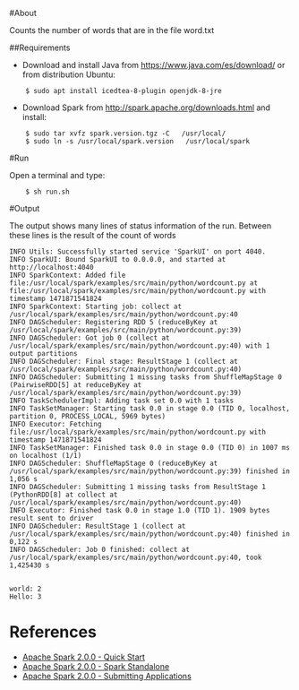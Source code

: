 #About

Counts the number of words that are in the file word.txt

##Requirements
* Download and install Java from https://www.java.com/es/download/ or from distribution Ubuntu:
```
    $ sudo apt install icedtea-8-plugin openjdk-8-jre
```
* Download Spark from http://spark.apache.org/downloads.html and install:
```
    $ sudo tar xvfz spark.version.tgz -C   /usr/local/
    $ sudo ln -s /usr/local/spark.version   /usr/local/spark
```
#Run

Open a terminal and type:
```
    $ sh run.sh
```

#Output

The output shows many lines of status information of the run. Between these lines is the result of the count of words


	INFO Utils: Successfully started service 'SparkUI' on port 4040.
	INFO SparkUI: Bound SparkUI to 0.0.0.0, and started at http://localhost:4040
	INFO SparkContext: Added file file:/usr/local/spark/examples/src/main/python/wordcount.py at file:/usr/local/spark/examples/src/main/python/wordcount.py with timestamp 1471871541824
	INFO SparkContext: Starting job: collect at /usr/local/spark/examples/src/main/python/wordcount.py:40
	INFO DAGScheduler: Registering RDD 5 (reduceByKey at /usr/local/spark/examples/src/main/python/wordcount.py:39)
	INFO DAGScheduler: Got job 0 (collect at /usr/local/spark/examples/src/main/python/wordcount.py:40) with 1 output partitions
	INFO DAGScheduler: Final stage: ResultStage 1 (collect at /usr/local/spark/examples/src/main/python/wordcount.py:40)
	INFO DAGScheduler: Submitting 1 missing tasks from ShuffleMapStage 0 (PairwiseRDD[5] at reduceByKey at /usr/local/spark/examples/src/main/python/wordcount.py:39)
	INFO TaskSchedulerImpl: Adding task set 0.0 with 1 tasks
	INFO TaskSetManager: Starting task 0.0 in stage 0.0 (TID 0, localhost, partition 0, PROCESS_LOCAL, 5969 bytes)
	INFO Executor: Fetching file:/usr/local/spark/examples/src/main/python/wordcount.py with timestamp 1471871541824
	INFO TaskSetManager: Finished task 0.0 in stage 0.0 (TID 0) in 1007 ms on localhost (1/1)
	INFO DAGScheduler: ShuffleMapStage 0 (reduceByKey at /usr/local/spark/examples/src/main/python/wordcount.py:39) finished in 1,056 s
	INFO DAGScheduler: Submitting 1 missing tasks from ResultStage 1 (PythonRDD[8] at collect at /usr/local/spark/examples/src/main/python/wordcount.py:40)
	INFO Executor: Finished task 0.0 in stage 1.0 (TID 1). 1909 bytes result sent to driver
	INFO DAGScheduler: ResultStage 1 (collect at /usr/local/spark/examples/src/main/python/wordcount.py:40) finished in 0,122 s
	INFO DAGScheduler: Job 0 finished: collect at /usr/local/spark/examples/src/main/python/wordcount.py:40, took 1,425430 s

	
	world: 2
	Hello: 3


# References

 * [Apache Spark 2.0.0 - Quick Start](http://spark.apache.org/docs/latest/quick-start.html)
 * [Apache Spark 2.0.0 - Spark Standalone](http://spark.apache.org/docs/latest/spark-standalone.html)
 * [Apache Spark 2.0.0 - Submitting Applications](http://spark.apache.org/docs/latest/submitting-applications.html)

